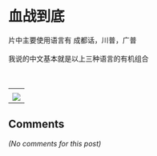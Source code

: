 # 血战到底

<div id="msgcns!B37A52AAF181A958!1002" class="bvMsg"><div>片中主要使用语言有 成都话，川普，广普</div>
<div> </div>
<div>我说的中文基本就是以上三种语言的有机组合</div>
<div> </div>
<div> </div></div><table cellspacing="0" border="0"><tr><td></td></tr><tr><td valign="top"><a href="http://blufiles.storage.live.com/y1pICFW8kAT5ygQfmLf1-cX8XJuzFvo2_FwTpPE7b7FOfQfGS7vBEFyU1E8pDNo-trT62ZmqYZJfqM" target="_blank" rel="WLPP;url=http://blufiles.storage.live.com/y1pICFW8kAT5ygQfmLf1-cX8XJuzFvo2_FwTpPE7b7FOfQfGS7vBEFyU1E8pDNo-trT62ZmqYZJfqM;cnsid=cns&#033;B37A52AAF181A958&#033;1003"><img src="http://blufiles.storage.live.com/y1pICFW8kAT5ygQfmLf1-cX8RUTqz31ZKtUnntbuEqQ-J-bzcRtNH61EougRz7yCeU66X2xSjFjsIs" border="0" /></a></td></tr></table>

## Comments

*(No comments for this post)*
